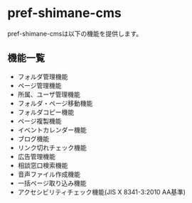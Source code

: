 # pref-shimane-cms

pref-shimane-cmsは以下の機能を提供します。

## 機能一覧
* フォルダ管理機能
* ページ管理機能
* 所属、ユーザ管理機能
* フォルダ・ページ移動機能
* フォルダコピー機能
* ページ複製機能
* イベントカレンダー機能
* ブログ機能
* リンク切れチェック機能
* 広告管理機能
* 相談窓口検索機能
* 音声ファイル作成機能
* 一括ページ取り込み機能
* アクセシビリティチェック機能(JIS X 8341-3:2010 AA基準)
